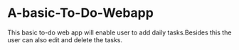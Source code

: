 # A-basic-To-Do-Webapp
This basic to-do web app will enable user to add daily tasks.Besides this the user can also edit and delete the tasks.
